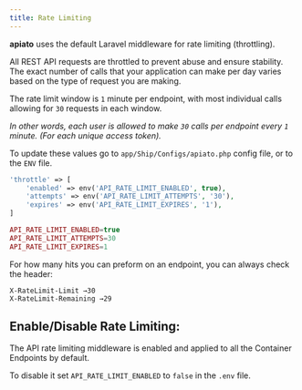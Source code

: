 ```yaml
---
title: Rate Limiting
---
```


**apiato** uses the default Laravel middleware for rate limiting (throttling).

All REST API requests are throttled to prevent abuse and ensure stability. 
The exact number of calls that your application can make per day varies based on the type of request you are making.

The rate limit window is `1` minute per endpoint, with most individual calls allowing for `30` requests in each window.

*In other words, each user is allowed to make `30` calls per endpoint every `1` minute. (For each unique access token).*



To update these values go to `app/Ship/Configs/apiato.php` config file, or to the `ENV` file.

```php
'throttle' => [
    'enabled' => env('API_RATE_LIMIT_ENABLED', true),
    'attempts' => env('API_RATE_LIMIT_ATTEMPTS', '30'),
    'expires' => env('API_RATE_LIMIT_EXPIRES', '1'),
]
```

```php
API_RATE_LIMIT_ENABLED=true
API_RATE_LIMIT_ATTEMPTS=30
API_RATE_LIMIT_EXPIRES=1
```

For how many hits you can preform on an endpoint, you can always check the header:

```
X-RateLimit-Limit →30
X-RateLimit-Remaining →29
```


## Enable/Disable Rate Limiting:

The API rate limiting middleware is enabled and applied to all the Container Endpoints by default.

To disable it set `API_RATE_LIMIT_ENABLED` to `false` in the `.env` file.


